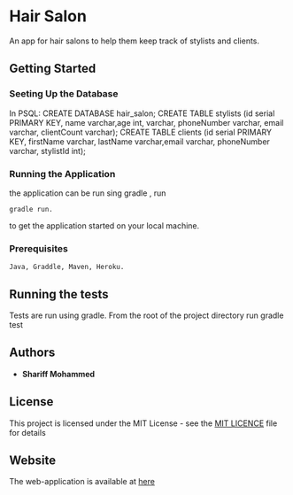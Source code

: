 # Hair Salon

An app for hair salons to help them keep track of stylists and clients.



## Getting Started


### Seeting Up the Database

In PSQL:
CREATE DATABASE hair_salon;
CREATE TABLE stylists (id serial PRIMARY KEY, name varchar,age int, varchar, phoneNumber varchar, email varchar, clientCount varchar);
CREATE TABLE clients (id serial PRIMARY KEY, firstName varchar, lastName varchar,email varchar, phoneNumber varchar, stylistId int);


### Running the Application
the application can be run sing gradle , run


```
gradle run.

```

to get the application started on your local machine.

### Prerequisites


```
Java, Graddle, Maven, Heroku.
```

## Running the tests

Tests are run using gradle. From the root of the project directory run gradle test


## Authors

* **Shariff Mohammed**


## License

This project is licensed under the MIT License - see the [MIT LICENCE](https://opensource.org/licenses/MIT) file for details

## Website

The web-application is available at [here](https://polar-chamber-91556.herokuapp.com/)
